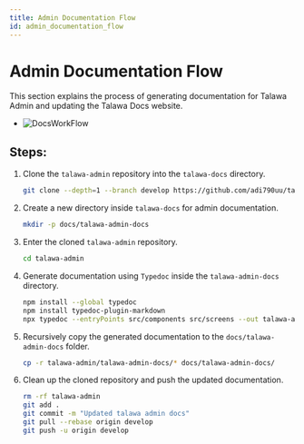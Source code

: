 ```yaml
---
title: Admin Documentation Flow
id: admin_documentation_flow
---
```


# Admin Documentation Flow

This section explains the process of generating documentation for Talawa Admin and updating the Talawa Docs website.

- ![DocsWorkFlow](/img/docs_workflow.png)

## Steps:

1. Clone the `talawa-admin` repository into the `talawa-docs` directory.
   ```bash
   git clone --depth=1 --branch develop https://github.com/adi790uu/talawa-admin.git
   ```

2. Create a new directory inside `talawa-docs` for admin documentation.
   ```bash
   mkdir -p docs/talawa-admin-docs
   ```

3. Enter the cloned `talawa-admin` repository.
   ```bash
   cd talawa-admin
   ```

4. Generate documentation using `Typedoc` inside the `talawa-admin-docs` directory.
   ```bash
   npm install --global typedoc
   npm install typedoc-plugin-markdown
   npx typedoc --entryPoints src/components src/screens --out talawa-admin-docs --plugin typedoc-plugin-markdown --entryPointStrategy expand
   ```

5. Recursively copy the generated documentation to the `docs/talawa-admin-docs` folder.
   ```bash
   cp -r talawa-admin/talawa-admin-docs/* docs/talawa-admin-docs/
   ```

6. Clean up the cloned repository and push the updated documentation.
   ```bash
   rm -rf talawa-admin
   git add .
   git commit -m "Updated talawa admin docs"
   git pull --rebase origin develop
   git push -u origin develop
   ```

